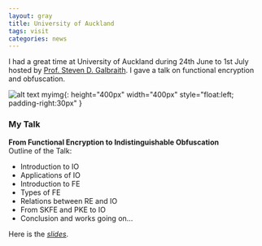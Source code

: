 ```yaml
---
layout: gray
title: University of Auckland
tags: visit
categories: news
---
```


I had a great time at University of Auckland during 24th June to 1st July hosted by [Prof. Steven D. Galbraith](https://www.math.auckland.ac.nz/~sgal018/). I gave a talk on functional encryption and obfuscation. 

![alt text myimg](https://static.wixstatic.com/media/b06fb3_64a39c5c6b9443aa9d158992cad07aea~mv2.jpg/v1/crop/x_321,y_0,w_2359,h_1688/fill/w_1308,h_912,al_c,q_85,usm_0.66_1.00_0.01/IMG_20190627_151623_edited.jpg){: height="400px" width="400px" style="float:left; padding-right:30px" }

### My Talk
**From Functional Encryption to Indistinguishable Obfuscation**\
Outline of the Talk:
* Introduction to IO
* Applications of IO
* Introduction to FE
* Types of FE
* Relations between RE and IO
* From SKFE and PKE to IO
* Conclusion and works going on...

Here is the _[slides](https://drive.google.com/file/d/1V1iPobwKTt_0PVGfagk7jaajEwb3r7vu/view?usp=sharing)_.
